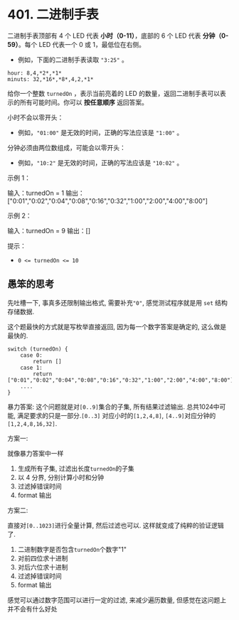 # 401. 二进制手表


二进制手表顶部有 4 个 LED 代表 **小时（0-11）**，底部的 6 个 LED 代表 **分钟（0-59）**。每个 LED 代表一个 0 或 1，最低位在右侧。

* 例如，下面的二进制手表读取 `"3:25"` 。


```
hour: 8,4,*2*,*1*
minuts: 32,*16*,*8*,4,2,*1*
```

给你一个整数 `turnedOn` ，表示当前亮着的 LED 的数量，返回二进制手表可以表示的所有可能时间。你可以 **按任意顺序** 返回答案。

小时不会以零开头：

* 例如，`"01:00"` 是无效的时间，正确的写法应该是 `"1:00"` 。

分钟必须由两位数组成，可能会以零开头：

* 例如，`"10:2"` 是无效的时间，正确的写法应该是 `"10:02"` 。

示例 1：

输入：turnedOn = 1
输出：\["0:01","0:02","0:04","0:08","0:16","0:32","1:00","2:00","4:00","8:00"\]

示例 2：

输入：turnedOn = 9
输出：\[\]

提示：

* `0 <= turnedOn <= 10`

## 愚笨的思考

先吐槽一下, 事真多还限制输出格式, 需要补充`"0"`, 感觉测试程序就是用 `set` 结构存储数据.

这个题最快的方式就是写枚举直接返回, 因为每一个数字答案是确定的, 这么做是最快的.
```
switch (turnedOn) {
    case 0:
        return []
    case 1:
        return ["0:01","0:02","0:04","0:08","0:16","0:32","1:00","2:00","4:00","8:00"]
    ....
}
```

暴力答案: 这个问题就是对`[0..9]`集合的子集, 所有结果过滤输出. 总共1024中可能, 满足要求的只是一部分.`[0..3]` 对应小时的`[1,2,4,8]`, `[4..9]`对应分钟的`[1,2,4,8,16,32]`.

方案一:

就像暴力答案中一样
1. 生成所有子集, 过滤出长度`turnedOn`的子集
2. 以 4 分界, 分别计算小时和分钟
3. 过滤掉错误时间
4. format 输出

方案二:

直接对`[0..1023]`进行全量计算, 然后过滤也可以. 这样就变成了纯粹的验证逻辑了.

1. 二进制数字是否包含`turnedOn`个数字"1"
2. 对前四位求十进制
3. 对后六位求十进制
4. 过滤掉错误时间
5. format 输出

感觉可以通过数字范围可以进行一定的过滤, 来减少遍历数量, 但感觉在这问题上并不会有什么好处

